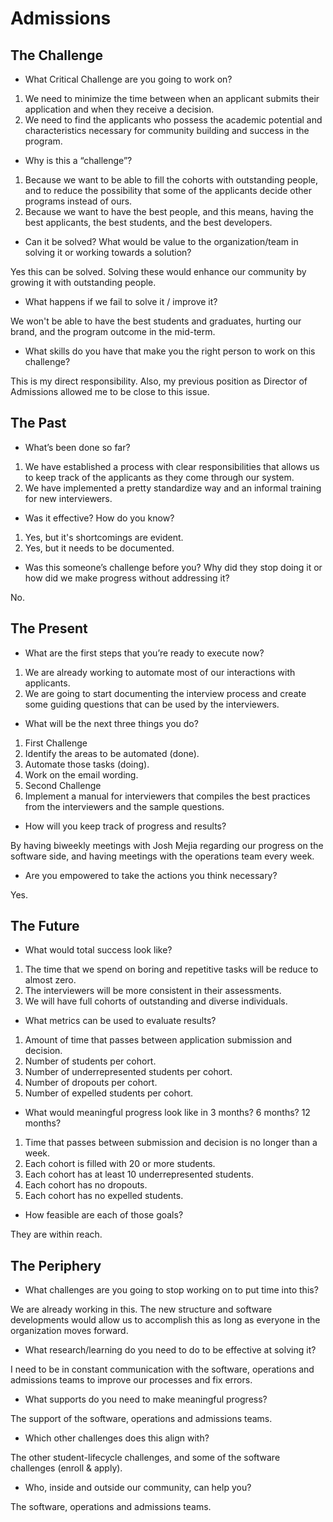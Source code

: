 # Admissions

## The Challenge

* What Critical Challenge are you going to work on?

1. We need to minimize the time between when an applicant submits their application and when they receive a decision.
2. We need to find the applicants who possess the academic potential and characteristics necessary for community building and success in the program.

* Why is this a “challenge”?

1. Because we want to be able to fill the cohorts with outstanding people, and to reduce the possibility that some of the applicants decide other programs instead of ours.
2. Because we want to have the best people, and this means, having the best applicants, the best students, and the best developers.

* Can it be solved? What would be value to the organization/team in solving it or working towards a solution?

Yes this can be solved. Solving these would enhance our community by growing it with outstanding people.

* What happens if we fail to solve it / improve it?

We won't be able to have the best students and graduates, hurting our brand, and the program outcome in the mid-term.

* What skills do you have that make you the right person to work on this challenge?

This is my direct responsibility. Also, my previous position as Director of Admissions allowed me to be close to this issue.

## The Past

* What’s been done so far?

1. We have established a process with clear responsibilities that allows us to keep track of the applicants as they come through our system.
2. We have implemented a pretty standardize way and an informal training for new interviewers.

* Was it effective? How do you know?

1. Yes, but it's shortcomings are evident.
2. Yes, but it needs to be documented.

* Was this someone’s challenge before you? Why did they stop doing it or how did we make progress without addressing it?

No.

## The Present

* What are the first steps that you’re ready to execute now?

1. We are already working to automate most of our interactions with applicants.
2. We are going to start documenting the interview process and create some guiding questions that can be used by the interviewers.

* What will be the next three things you do?

1. First Challenge
  1. Identify the areas to be automated (done).
  2. Automate those tasks (doing).
  3. Work on the email wording.
2. Second Challenge
  1. Implement a manual for interviewers that compiles the best practices from the interviewers and the sample questions.

* How will you keep track of progress and results?

By having biweekly meetings with Josh Mejia regarding our progress on the software side, and having meetings with the operations team every week.

* Are you empowered to take the actions you think necessary?

Yes.

## The Future

* What would total success look like?

1. The time that we spend on boring and repetitive tasks will be reduce to almost zero.
2. The interviewers will be more consistent in their assessments.
3. We will have full cohorts of outstanding and diverse individuals.

* What metrics can be used to evaluate results?

1. Amount of time that passes between application submission and decision.
2. Number of students per cohort.
3. Number of underrepresented students per cohort.
4. Number of dropouts per cohort.
5. Number of expelled students per cohort.

* What would meaningful progress look like in 3 months? 6 months? 12 months?

1. Time that passes between submission and decision is no longer than a week.
2. Each cohort is filled with 20 or more students.
3. Each cohort has at least 10 underrepresented students.
4. Each cohort has no dropouts.
5. Each cohort has no expelled students.

* How feasible are each of those goals?

They are within reach.

## The Periphery

* What challenges are you going to stop working on to put time into this?

We are already working in this. The new structure and software developments would allow us to accomplish this as long as everyone in the organization moves forward.

* What research/learning do you need to do to be effective at solving it?

I need to be in constant communication with the software, operations and admissions teams to improve our processes and fix errors.

* What supports do you need to make meaningful progress?

The support of the software, operations and admissions teams.

* Which other challenges does this align with?

The other student-lifecycle challenges, and some of the software challenges (enroll & apply).

* Who, inside and outside our community, can help you?

The software, operations and admissions teams.
